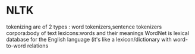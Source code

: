 # NLTK
tokenizing are of 2 types : word tokenizers,sentence tokenizers
corpora:body of text
lexicons:words and their meanings
WordNet is lexical database for the English language (it's like a lexicon/dictionary with word-to-word relations
